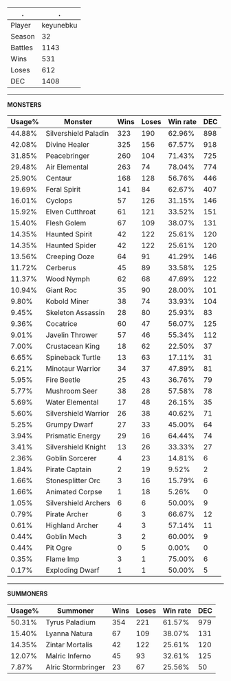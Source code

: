 .|.
|-|-
Player|keyunebku
Season|32
Battles|1143
Wins|531
Loses|612
DEC|1408

---
**MONSTERS**

Usage%|Monster|Wins|Loses|Win rate|DEC|
-|-|-|-|-|-|
44.88%|Silvershield Paladin|323|190|62.96%|898|
42.08%|Divine Healer|325|156|67.57%|918|
31.85%|Peacebringer|260|104|71.43%|725|
29.48%|Air Elemental|263|74|78.04%|774|
25.90%|Centaur|168|128|56.76%|446|
19.69%|Feral Spirit|141|84|62.67%|407|
16.01%|Cyclops|57|126|31.15%|146|
15.92%|Elven Cutthroat|61|121|33.52%|151|
15.40%|Flesh Golem|67|109|38.07%|131|
14.35%|Haunted Spirit|42|122|25.61%|120|
14.35%|Haunted Spider|42|122|25.61%|120|
13.56%|Creeping Ooze|64|91|41.29%|146|
11.72%|Cerberus|45|89|33.58%|125|
11.37%|Wood Nymph|62|68|47.69%|122|
10.94%|Giant Roc|35|90|28.00%|101|
9.80%|Kobold Miner|38|74|33.93%|104|
9.45%|Skeleton Assassin|28|80|25.93%|83|
9.36%|Cocatrice|60|47|56.07%|125|
9.01%|Javelin Thrower|57|46|55.34%|112|
7.00%|Crustacean King|18|62|22.50%|37|
6.65%|Spineback Turtle|13|63|17.11%|31|
6.21%|Minotaur Warrior|34|37|47.89%|81|
5.95%|Fire Beetle|25|43|36.76%|79|
5.77%|Mushroom Seer|38|28|57.58%|78|
5.69%|Water Elemental|17|48|26.15%|35|
5.60%|Silvershield Warrior|26|38|40.62%|71|
5.25%|Grumpy Dwarf|27|33|45.00%|64|
3.94%|Prismatic Energy|29|16|64.44%|74|
3.41%|Silvershield Knight|13|26|33.33%|27|
2.36%|Goblin Sorcerer|4|23|14.81%|6|
1.84%|Pirate Captain|2|19|9.52%|2|
1.66%|Stonesplitter Orc|3|16|15.79%|6|
1.66%|Animated Corpse|1|18|5.26%|0|
1.05%|Silvershield Archers|6|6|50.00%|9|
0.79%|Pirate Archer|6|3|66.67%|12|
0.61%|Highland Archer|4|3|57.14%|11|
0.44%|Goblin Mech|3|2|60.00%|9|
0.44%|Pit Ogre|0|5|0.00%|0|
0.35%|Flame Imp|3|1|75.00%|6|
0.17%|Exploding Dwarf|1|1|50.00%|5|

---
**SUMMONERS**

Usage%|Summoner|Wins|Loses|Win rate|DEC|
-|-|-|-|-|-|
50.31%|Tyrus Paladium|354|221|61.57%|979|
15.40%|Lyanna Natura|67|109|38.07%|131|
14.35%|Zintar Mortalis|42|122|25.61%|120|
12.07%|Malric Inferno|45|93|32.61%|125|
7.87%|Alric Stormbringer|23|67|25.56%|50|
